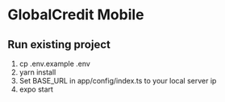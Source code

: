 # GlobalCredit Mobile

## Run existing project

1. cp .env.example .env
2. yarn install
3. Set BASE_URL in app/config/index.ts to your local server ip
4. expo start
